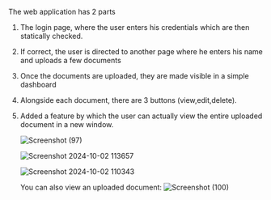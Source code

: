 The web application has 2 parts
1. The login page, where the user enters his credentials which are then statically checked.
2. If correct, the user is directed to another page where he enters his name and uploads a few documents
3. Once the documents are uploaded, they are made visible in a simple dashboard
4. Alongside each document, there are 3 buttons (view,edit,delete).
5. Added a feature by which the user can actually view the entire uploaded document in a new window.

   ![Screenshot (97)](https://github.com/user-attachments/assets/7a72907a-bb29-405e-a403-6ed99b19ab3f)
   
   ![Screenshot 2024-10-02 113657](https://github.com/user-attachments/assets/234898b4-46e0-42be-bda6-938219e487a9)
   
   ![Screenshot 2024-10-02 110343](https://github.com/user-attachments/assets/24408c94-92ac-4c07-aba1-f69a2bcc7b0c)

   You can also view an uploaded document:
   ![Screenshot (100)](https://github.com/user-attachments/assets/db9a018b-9c79-4934-86e8-610493000c90)
